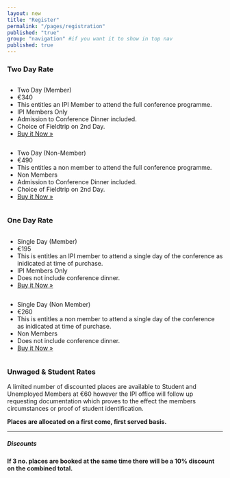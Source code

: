 ```yaml
---
layout: new
title: "Register"
permalink: "/pages/registration"
published: "true"
group: "navigation" #if you want it to show in top nav
published: true
---
```


### Two Day Rate

<div class="six columns">
<ul class="pricing-table">
  <li class="title">Two Day (Member)</li>
  <li class="price">€340</li>
  <li class="description">This entitles an IPI Member to attend the full conference programme.</li>
  <li class="bullet-item">IPI Members Only</li>
  <li class="bullet-item">Admission to Conference Dinner included.</li>
  <li class="bullet-item">Choice of Fieldtrip on 2nd Day.</li>
  <li class="cta-button"><a class="button radius" href="http://www.romancart.com/cart.asp?storeid=34538&itemcode=IPI2012MEMB">Buy it Now &raquo;</a>
  </li>
</ul>
</div>

<div class="six columns">
<ul class="pricing-table">
  <li class="title">Two Day (Non-Member)</li>
  <li class="price">€490</li>
  <li class="description">This entitles a non member to attend the full conference programme.</li>
  <li class="bullet-item">Non Members</li>
  <li class="bullet-item">Admission to Conference Dinner included.</li>
  <li class="bullet-item">Choice of Fieldtrip on 2nd Day.</li>
  <li class="cta-button"><a class="button radius alert" href="http://www.romancart.com/cart.asp?storeid=34538&itemcode=IPI2012NMB">Buy it Now &raquo;</a>
  </li>
</ul>
</div> 

### One Day Rate
<div class="six columns">
<ul class="pricing-table">
  <li class="title">Single Day (Member)</li>
  <li class="price">€195</li>
  <li class="description">This is entitles an IPI member to attend a single day of the conference as inidicated at time of purchase.</li>
  <li class="bullet-item">IPI Members Only</li>
  <li class="bullet-item">Does not include conference dinner.</li>
  <li class="cta-button"><a class="button radius" href="http://www.romancart.com/cart.asp?storeid=34538&itemcode=IPI2012MEMB1">Buy it Now &raquo;</a>
  </li>
</ul>
</div>
<div class="six columns">
<ul class="pricing-table">
  <li class="title">Single Day (Non Member)</li>
  <li class="price">€260</li>
  <li class="description">This is entitles a non member to attend a single day of the conference as inidicated at time of purchase.</li>
  <li class="bullet-item">Non Members</li>
  <li class="bullet-item">Does not include conference dinner.</li>
  <li class="cta-button"><a class="button radius alert" href="http://www.romancart.com/cart.asp?storeid=34538&itemcode=IPI2012NMB1">Buy it Now &raquo;</a>
  </li>
</ul>
</div>


### Unwaged & Student Rates

A limited number of discounted places are available to Student and Unemployed Members at €60 however the IPI office will follow up requesting documentation which proves to the effect the members circumstances or proof of student identification.

**Places are allocated on a first come, first served basis.**
<hr/>

<div class="panel radius">
<h5>Discounts</h5>
<b>If 3 no. places are booked at the same time there will be a 10% discount on the combined total.</b>
</div>